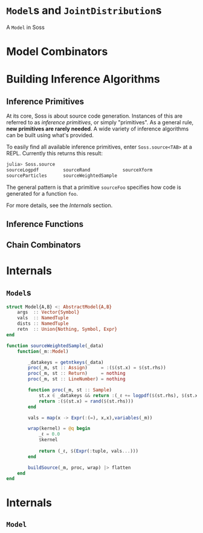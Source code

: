 # `Model`s and `JointDistribution`s

A `Model` in Soss

# Model Combinators



# Building Inference Algorithms

## Inference Primitives

At its core, Soss is about source code generation. Instances of this are referred to as *inference primitives*, or simply "primitives". As a general rule, **new primitives are rarely needed**. A wide variety of inference algorithms can be built using what's provided. 

To easily find all available inference primitives, enter `Soss.source<TAB>` at a REPL. Currently this returns this result:

```julia
julia> Soss.source
sourceLogpdf         sourceRand            sourceXform
sourceParticles      sourceWeightedSample
```

The general pattern is that a primitive `sourceFoo` specifies how code is generated for a function `foo`. 

For more details, see the *Internals* section.

## Inference Functions

## Chain Combinators



## 

## 

# Internals

## `Model`s



```julia
struct Model{A,B} <: AbstractModel{A,B}
    args  :: Vector{Symbol}
    vals  :: NamedTuple
    dists :: NamedTuple
    retn  :: Union{Nothing, Symbol, Expr}
end
```



```julia
function sourceWeightedSample(_data)
    function(_m::Model)

        _datakeys = getntkeys(_data)
        proc(_m, st :: Assign)     = :($(st.x) = $(st.rhs))
        proc(_m, st :: Return)     = nothing
        proc(_m, st :: LineNumber) = nothing

        function proc(_m, st :: Sample)
            st.x ∈ _datakeys && return :(_ℓ += logpdf($(st.rhs), $(st.x)))
            return :($(st.x) = rand($(st.rhs)))
        end

        vals = map(x -> Expr(:(=), x,x),variables(_m)) 

        wrap(kernel) = @q begin
            _ℓ = 0.0
            $kernel
            
            return (_ℓ, $(Expr(:tuple, vals...)))
        end

        buildSource(_m, proc, wrap) |> flatten
    end
end

```



# Internals

## `Model`

##  